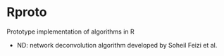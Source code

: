 Rproto
======

Prototype implementation of algorithms in R

+ ND: network deconvolution algorithm developed by Soheil Feizi et al.